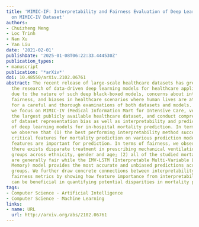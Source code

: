```yaml
---
title: 'MIMIC-IF: Interpretability and Fairness Evaluation of Deep Learning Models
  on MIMIC-IV Dataset'
authors:
- Chuizheng Meng
- Loc Trinh
- Nan Xu
- Yan Liu
date: '2021-02-01'
publishDate: '2025-01-08T06:22:33.444530Z'
publication_types:
- manuscript
publication: '*arXiv*'
doi: 10.48550/arXiv.2102.06761
abstract: The recent release of large-scale healthcare datasets has greatly propelled
  the research of data-driven deep learning models for healthcare applications. However,
  due to the nature of such deep black-boxed models, concerns about interpretability,
  fairness, and biases in healthcare scenarios where human lives are at stake call
  for a careful and thorough examinations of both datasets and models. In this work,
  we focus on MIMIC-IV (Medical Information Mart for Intensive Care, version IV),
  the largest publicly available healthcare dataset, and conduct comprehensive analyses
  of dataset representation bias as well as interpretability and prediction fairness
  of deep learning models for in-hospital mortality prediction. In terms of interpretabilty,
  we observe that (1) the best performing interpretability method successfully identifies
  critical features for mortality prediction on various prediction models; (2) demographic
  features are important for prediction. In terms of fairness, we observe that (1)
  there exists disparate treatment in prescribing mechanical ventilation among patient
  groups across ethnicity, gender and age; (2) all of the studied mortality predictors
  are generally fair while the IMV-LSTM (Interpretable Multi-Variable Long Short-Term
  Memory) model provides the most accurate and unbiased predictions across all protected
  groups. We further draw concrete connections between interpretability methods and
  fairness metrics by showing how feature importance from interpretability methods
  can be beneficial in quantifying potential disparities in mortality predictors.
tags:
- Computer Science - Artificial Intelligence
- Computer Science - Machine Learning
links:
- name: URL
  url: http://arxiv.org/abs/2102.06761
---
```

